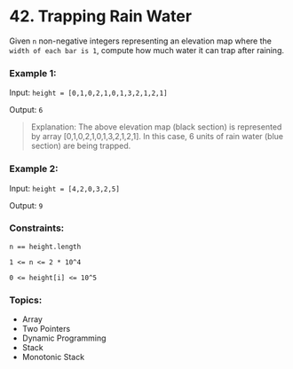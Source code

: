 # 42. Trapping Rain Water

Given `n` non-negative integers representing an elevation map where the `width of each bar is 1`, compute how much water it can trap after raining.


### Example 1:

Input: `height = [0,1,0,2,1,0,1,3,2,1,2,1]`

Output: `6`

> Explanation: The above elevation map (black section) is represented by array [0,1,0,2,1,0,1,3,2,1,2,1]. In this case, 6 units of rain water (blue section) are being trapped.


### Example 2:

Input: `height = [4,2,0,3,2,5]`

Output: `9`
 

### Constraints:

`n == height.length`

`1 <= n <= 2 * 10^4`

`0 <= height[i] <= 10^5`


### Topics:
- Array
- Two Pointers
- Dynamic Programming
- Stack
- Monotonic Stack